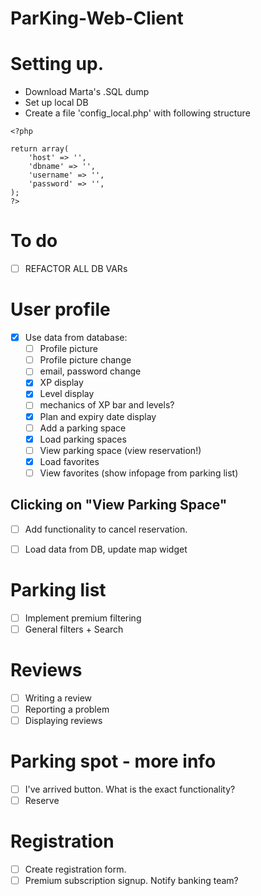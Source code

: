 # ParKing-Web-Client

# Setting up.
- Download Marta's .SQL dump
- Set up local DB
- Create a file 'config_local.php' with following structure

```
<?php

return array(
    'host' => '',
    'dbname' => '',
    'username' => '',
    'password' => '',
);
?>
```

# To do
- [ ] REFACTOR ALL DB VARs
# User profile
- [X] Use data from database:
    - [ ] Profile picture
    - [ ] Profile picture change
    - [ ] email, password change
    - [X] XP display
    - [X] Level display 
    - [ ] mechanics of XP bar and levels?
    - [X] Plan and expiry date display
    - [ ] Add a parking space
    - [X] Load parking spaces
    - [ ] View parking space (view reservation!)
    - [X] Load favorites
    - [ ] View favorites (show infopage from parking list)

## Clicking on "View Parking Space"
- [ ] Add functionality to cancel reservation.
- [ ] Load data from DB, update map widget


# Parking list
- [ ] Implement premium filtering
- [ ] General filters + Search

# Reviews
- [ ] Writing a review
- [ ] Reporting a problem
- [ ] Displaying reviews

# Parking spot - more info
- [ ] I've arrived button. What is the exact functionality?
- [ ] Reserve

# Registration
- [ ] Create registration form.
- [ ] Premium subscription signup. Notify banking team?